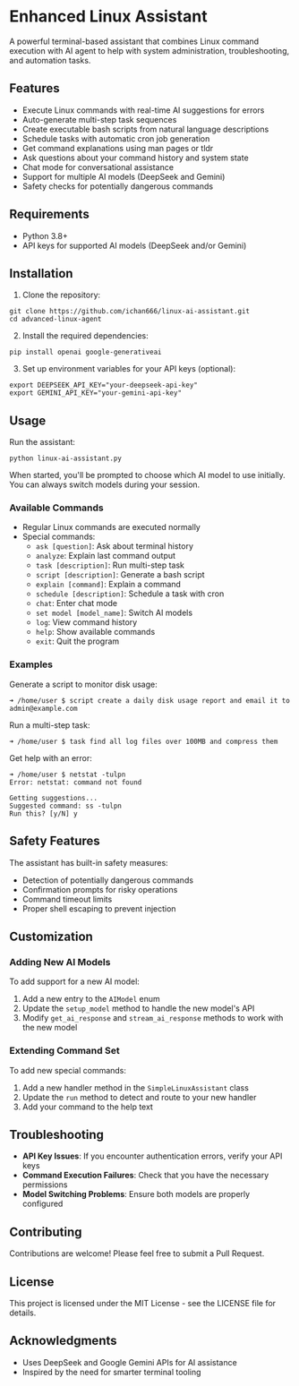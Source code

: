 # Enhanced Linux Assistant

A powerful terminal-based assistant that combines Linux command execution with AI agent to help with system administration, troubleshooting, and automation tasks.

## Features

- Execute Linux commands with real-time AI suggestions for errors
- Auto-generate multi-step task sequences
- Create executable bash scripts from natural language descriptions
- Schedule tasks with automatic cron job generation
- Get command explanations using man pages or tldr
- Ask questions about your command history and system state
- Chat mode for conversational assistance
- Support for multiple AI models (DeepSeek and Gemini)
- Safety checks for potentially dangerous commands

## Requirements

- Python 3.8+
- API keys for supported AI models (DeepSeek and/or Gemini)

## Installation

1. Clone the repository:
```
git clone https://github.com/ichan666/linux-ai-assistant.git
cd advanced-linux-agent
```

2. Install the required dependencies:
```
pip install openai google-generativeai
```

3. Set up environment variables for your API keys (optional):
```
export DEEPSEEK_API_KEY="your-deepseek-api-key"
export GEMINI_API_KEY="your-gemini-api-key"
```

## Usage

Run the assistant:
```
python linux-ai-assistant.py
```

When started, you'll be prompted to choose which AI model to use initially. You can always switch models during your session.

### Available Commands

- Regular Linux commands are executed normally
- Special commands:
  - `ask [question]`: Ask about terminal history
  - `analyze`: Explain last command output
  - `task [description]`: Run multi-step task
  - `script [description]`: Generate a bash script
  - `explain [command]`: Explain a command
  - `schedule [description]`: Schedule a task with cron
  - `chat`: Enter chat mode
  - `set model [model_name]`: Switch AI models
  - `log`: View command history
  - `help`: Show available commands
  - `exit`: Quit the program

### Examples

Generate a script to monitor disk usage:
```
➜ /home/user $ script create a daily disk usage report and email it to admin@example.com
```

Run a multi-step task:
```
➜ /home/user $ task find all log files over 100MB and compress them
```

Get help with an error:
```
➜ /home/user $ netstat -tulpn
Error: netstat: command not found

Getting suggestions...
Suggested command: ss -tulpn
Run this? [y/N] y
```

## Safety Features

The assistant has built-in safety measures:
- Detection of potentially dangerous commands
- Confirmation prompts for risky operations
- Command timeout limits
- Proper shell escaping to prevent injection

## Customization

### Adding New AI Models

To add support for a new AI model:
1. Add a new entry to the `AIModel` enum
2. Update the `setup_model` method to handle the new model's API
3. Modify `get_ai_response` and `stream_ai_response` methods to work with the new model

### Extending Command Set

To add new special commands:
1. Add a new handler method in the `SimpleLinuxAssistant` class
2. Update the `run` method to detect and route to your new handler
3. Add your command to the help text

## Troubleshooting

- **API Key Issues**: If you encounter authentication errors, verify your API keys
- **Command Execution Failures**: Check that you have the necessary permissions
- **Model Switching Problems**: Ensure both models are properly configured

## Contributing

Contributions are welcome! Please feel free to submit a Pull Request.

## License

This project is licensed under the MIT License - see the LICENSE file for details.

## Acknowledgments

- Uses DeepSeek and Google Gemini APIs for AI assistance
- Inspired by the need for smarter terminal tooling